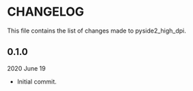 
# CHANGELOG

This file contains the list of changes made to pyside2_high_dpi.


## 0.1.0

2020 June 19

*   Initial commit.
